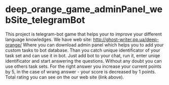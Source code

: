 # deep_orange_game_adminPanel_webSite_telegramBot
This project is telegram-bot game that helps your to improve your different language knowledges. 
We have web site: http://ghost-writer.pp.ua/deep-orange/
Where you can download admin panel which helps you to add your custom tasks to bot database. 
Than you catch unique identificator of your task set and can use it in bot. Just add bot to 
your chat, run it, enter uniqe identificator and start answering the questions. Without any doubt
you can use others task sets. For the right answer you increase your current points by 5, in the
case of wrang answer - your score is decreased by 1 points. Total rating you can see on the our 
web site (link above).
